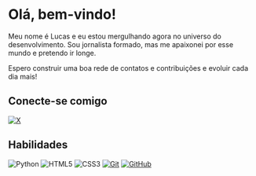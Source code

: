 
# Olá, bem-vindo!

Meu nome é Lucas e eu estou mergulhando agora no universo do desenvolvimento. Sou jornalista formado, mas me apaixonei por esse mundo e pretendo ir longe.

Espero construir uma boa rede de contatos e contribuições e evoluir cada dia mais!

## Conecte-se comigo

[![X](https://img.shields.io/badge/Twitter-000?style=for-the-badge&logo=twitter)](https://x.com/LuccassMelloo)

## Habilidades

![Python](https://img.shields.io/badge/Python-000?style=for-the-badge&logo=python&logoColor=30A3DC)
![HTML5](https://img.shields.io/badge/HTML5-E34F26?style=for-the-badge&logo=html5&logoColor=white)
![CSS3](https://img.shields.io/badge/CSS3-1572B6?style=for-the-badge&logo=css3&logoColor=white)
[![Git](https://img.shields.io/badge/Git-000?style=for-the-badge&logo=git&logoColor=E94D5F)](https://git-scm.com/doc)
[![GitHub](https://img.shields.io/badge/GitHub-000?style=for-the-badge&logo=github&logoColor=30A3DC)](https://docs.github.com/)